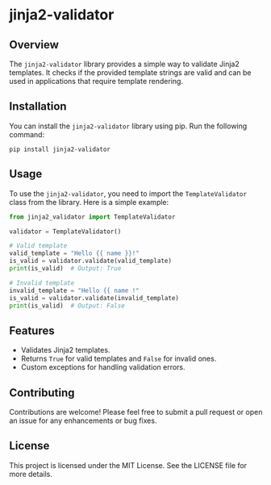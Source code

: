 # jinja2-validator

## Overview
The `jinja2-validator` library provides a simple way to validate Jinja2 templates. It checks if the provided template strings are valid and can be used in applications that require template rendering.

## Installation
You can install the `jinja2-validator` library using pip. Run the following command:

```
pip install jinja2-validator
```

## Usage
To use the `jinja2-validator`, you need to import the `TemplateValidator` class from the library. Here is a simple example:

```python
from jinja2_validator import TemplateValidator

validator = TemplateValidator()

# Valid template
valid_template = "Hello {{ name }}!"
is_valid = validator.validate(valid_template)
print(is_valid)  # Output: True

# Invalid template
invalid_template = "Hello {{ name !"
is_valid = validator.validate(invalid_template)
print(is_valid)  # Output: False
```

## Features
- Validates Jinja2 templates.
- Returns `True` for valid templates and `False` for invalid ones.
- Custom exceptions for handling validation errors.

## Contributing
Contributions are welcome! Please feel free to submit a pull request or open an issue for any enhancements or bug fixes.

## License
This project is licensed under the MIT License. See the LICENSE file for more details.
